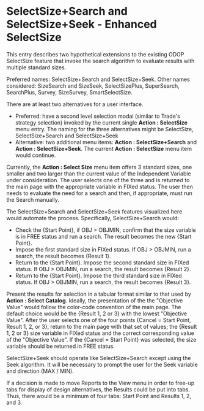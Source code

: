 # SelectSize+Search and SelectSize+Seek - Enhanced SelectSize

This entry describes two hypothetical extensions to the existing ODOP SelectSize feature that invoke the search algorithm 
to evaluate results with multiple standard sizes.  

Preferred names:  SelectSize+Search and SelectSize+Seek. 
Other names considered:  SizeSearch and SizeSeek, SelectSizePlus, SuperSearch, SearchPlus, Survey, SizeSurvey, SmartSelectSize.  

There are at least two alternatives for a user interface. 
 - Preferred: have a second level selection modal (similar to Trade's strategy selection) 
invoked by the current single **Action : SelectSize** menu entry.
The naming for the three alternatives might be SelectSize, SelectSize+Search and SelectSize+Seek 
 - Alternative: two additional menu items: **Action : SelectSize+Search** and **Action : SelectSize+Seek**. 
The current **Action : SelectSize** menu item would continue. 

Currently, the **Action : Select Size** menu item offers 3 standard sizes, 
one smaller and two larger than the current value of the Independent Variable under consideration. 
The user selects one of the three and is returned to the main page with the appropriate variable in FIXed status.
The user then needs to evaluate the need for a search and then, if appropriate, must run the Search manually.

The SelectSize+Search and SelectSize+Seek features visualized here would automate the process.
Specifically, SelectSize+Search would:  

- Check the {Start Point}, if OBJ > OBJMIN, confirm that the size variable is in FREE status and run a search. The result becomes the new {Start Point}.  
- Impose the first standard size in FIXed status.  If OBJ > OBJMIN, run a search, the result becomes {Result 1}.  
- Return to the {Start Point}. Impose the second standard size in FIXed status.  If OBJ > OBJMIN, run a search, the result becomes {Result 2}.  
- Return to the {Start Point}. Impose the third standard size in FIXed status.  If OBJ > OBJMIN, run a search, the result becomes {Result 3}.  

Present the results for selection in a tabular format similar to that used by **Action : Select Catalog**. 
Ideally, the presentation of the the "Objective Value" would follow the color-code convention of the main page. 
The default choice would be the {Result 1, 2 or 3} with the lowest "Objective Value".
After the user selects one of the four points {Cancel = Start Point, Result 1, 2, or 3}, return to the main page with that set of values; 
the {Result 1, 2 or 3} size variable in FIXed status and the correct corresponding value of the "Objective Value". 
If the {Cancel = Start Point} was selected, the size variable should be returned in FREE status.

SelectSize+Seek should operate like SelectSize+Search except using the Seek algorithm.
It will be necessary to prompt the user for the Seek variable and direction (MAX / MIN).

If a decision is made to move Reports to the View menu in order to free-up tabs for display of design alternatives,
the Results could be put into tabs.
Thus, there would be a minimum of four tabs: Start Point and Results 1, 2, and 3.


 